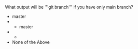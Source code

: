 What output will be '''git branch''' if you have only main branch?

* master
* * master
* *
* None of the Above
